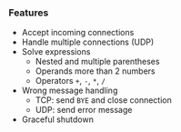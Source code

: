 ### Features
- Accept incoming connections
- Handle multiple connections (UDP)
- Solve expressions
  - Nested and multiple parentheses
  - Operands more than 2 numbers
  - Operators `+`, `-`, `*`, `/`
- Wrong message handling
  - TCP: send `BYE` and close connection
  - UDP: send error message
- Graceful shutdown